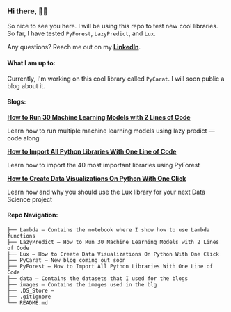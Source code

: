 
### Hi there, 👋🏼

So nice to see you here. I will be using this repo to test new cool libraries. So far, I have tested `PyForest`, `LazyPredict`, and `Lux`.

Any questions? Reach me out on my **[LinkedIn](https://www.linkedin.com/in/ismael-araujo/ "LinkedIn")**.

#### What I am up to:
Currently, I'm working on this cool library called `PyCarat`. I will soon public a blog about it.

#### Blogs:
**[How to Run 30 Machine Learning Models with 2 Lines of Code](https://towardsdatascience.com/how-to-run-30-machine-learning-models-with-2-lines-of-code-d0f94a537e52 "How to Run 30 Machine Learning Models with 2 Lines of Code")**

Learn how to run multiple machine learning models using lazy predict — code along

**[How to Import All Python Libraries With One Line of Code](https://towardsdatascience.com/how-to-import-all-python-libraries-with-one-line-of-code-2b9e66a5879f "How to Import All Python Libraries With One Line of Code")**

Learn how to import the 40 most important libraries using PyForest

**[How to Create Data Visualizations On Python With One Click](https://towardsdatascience.com/how-to-create-data-visualizations-on-python-with-one-click-f6bafbd8de54 "How to Create Data Visualizations On Python With One Click")**

Learn how and why you should use the Lux library for your next Data Science project

#### Repo Navigation:
```
├── Lambda – Contains the notebook where I show how to use Lambda functions
├── LazyPredict – How to Run 30 Machine Learning Models with 2 Lines of Code
├── Lux – How to Create Data Visualizations On Python With One Click
├── PyCarat – New blog coming out soon
├── PyForest – How to Import All Python Libraries With One Line of Code
├── data – Contains the datasets that I used for the blogs
├── images – Contains the images used in the blg
├── .DS_Store – 
├── .gitignore
└── README.md
```
